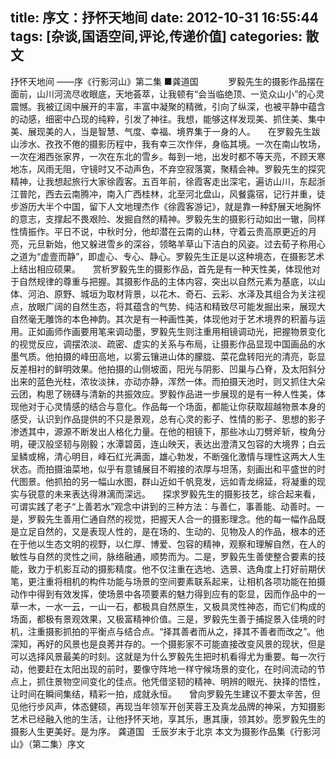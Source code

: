 title: 序文：抒怀天地间
date: 2012-10-31 16:55:44
tags: [杂谈,国语空间,评论,传递价值]
categories: 散文
---
  抒怀天地间
  ——序《行影河山》第二集
   ■龚道国&nbsp;
  &nbsp;
  &nbsp;
  &nbsp;
  &nbsp;
  &nbsp;
   罗毅先生的摄影作品摆在面前，山川河流尽收眼底，天地荟萃，让我顿有“会当临绝顶、一览众山小”的心灵震憾。我被辽阔中展开的丰富，丰富中凝聚的精微，引向了纵深，也被平静中蕴含的动感，细密中凸现的纯粹，引发了神往。我想，能够这样发现美、抓<!-- more -->住美、集中美、展现美的人，当是智慧、气度、幸福、境界集于一身的人。
  &nbsp;
   &nbsp;
   在罗毅先生跋山涉水、孜孜不倦的摄影历程中，我有幸三次作伴，身临其境。一次在南山牧场，一次在湘西张家界，一次在东北的雪乡。每到一地，出发时都不等天亮，不顾天寒地冻，风雨无阻，守镜时又不动声色，不弃空寂落寞，聚精会神。罗毅先生的探究精神，让我想起旅行大家徐霞客。五百年前，徐霞客走出深宅，遍访山川，东起浙江普陀，西去云南腾冲，南入广西桂林，北至河北盘山，风餐露宿，记行并重，徒步游历大半个中国，留下人文地理杰作《徐霞客游记》，就是靠一种舒展天地胸怀的意志，支撑起不畏艰险、发掘自然的精神。罗毅先生的摄影行动如出一辙，同样性情振作。平日不说，中秋时分，他却潜在云南的山林，守着云贵高原更近的月亮，元旦新始，他又躲进雪乡的深谷，领略羊草山下洁白的风姿。过去荀子称用心之道为“虚壹而静”，即虚心、专心、静心。罗毅先生正是以这种境态，在摄影艺术上结出相应硕果。
  &nbsp;
   &nbsp;
   赏析罗毅先生的摄影作品，首先是有一种天性美，体现他对于自然规律的尊重与把握。其摄影作品的主体内容，突出以自然元素为基底，以山体、河泊、原野、城垣为取材背景，以花木、奇石、云彩、水泽及其组合为关注视点，放眼广阔的自然生态，将其蕴含的气势、纯洁和精致尽可能发掘出来，展现大自然毫无雕饰的本色神韵。其次是有一种画性美，体现他对于艺术境界的积蓄与运用。正如画师作画要用笔来调动墨，罗毅先生则注重用相镜调动光，把握物景变化的视觉反应，调摆浓淡、疏密、虚实的关系与布局，让摄影作品显现中国画品的水墨气质。他拍摄的峰田高地，以雾云镶进山体的朦胧、菜花盘转阳光的清亮，彰显反差相衬的鲜明效果。他拍摄的山侧坡面，阳光与阴影、凹巢与凸脊，及太阳斜分出来的蓝色光柱，浓妆淡抹，亦动亦静，浑然一体。而拍摄天池时，则又抓住大朵云团，构思了磅礴与清新的共振效应。罗毅作品进一步展现的是有一种人性美，体现他对于心灵情感的结合与意化。作品每一个场面，都能让你获取超越物景本身的感受，认识到作品提供的不只是景观，总有心灵的影子、性情的影子、思想的影子渗透其中，源源不断发出人格化力量。在他的相镜下，那些冰山刀劈斧斩，梭角分明，硬汉般坚韧与刚毅；水潭碧茵，连山映天，表达出澄清又包容的大境界；白云呈鳞或棉，清心明目，峰石红光满面，雄心勃发，不断强化激情与理性这两大人生状态。而拍摄油菜地，似乎有意铺展目不暇接的浓厚与坦荡，刻画出和平盛世的时代图景。他抓拍的另一幅山水图，群山近如千帆竞发，远如青龙绵延，将凝重的现实与锐意的未来表达得淋漓而深远。
  &nbsp;
   &nbsp;
   探求罗毅先生的摄影技艺，综合起来看，可谓实践了老子“上善若水”观念中讲到的三种方法：与善仁，事善能、动善时。一是，罗毅先生善用仁通自然的视觉，把握天人合一的摄影理念。他的每一幅作品既是立足自然的，又是表现人性的，是在场的、生动的、见物及人的作品，根本的还在于他以生态文明的视野，以仁厚、博爱、包容的精神，观察和理解自然，在人的敏性与自然的灵性之间，脉络融通，顺势而为。二是，罗毅先生善使整合要素的技能，致力于机影互动的摄影精度。他不仅注重在选地、选景、选角度上打好前期伏笔，更注重将相机的构件功能与场景的空间要素联系起来，让相机各项功能在拍摄动作中得到有效发挥，使场景中各项要素的魅力得到应有的彰显，因而作品中的一草一木，一水一云，一山一石，都极具自然原生，又极具灵性神态，而它们构成的场面，都极有景观效果，又极富精神价值。三是，罗毅先生善于捕捉景入佳境的时机，注重摄影抓拍的平衡点与结合点。“择其善者而从之，择其不善者而改之”。他深知，再好的风景也是良莠并存的。一个摄影家不可能直接改变风景的现状，但是可以选择风景最美的时刻。这就是为什么罗毅先生把时机看得尤为重要。每一次行动，他要赶在太阳出现的前时，要像守阵地一样守候场景的变化，在时间流动的节点上，抓住景物空间变化的佳点。他凭借坚韧的精神、明辨的眼光、抉择的悟性，让时间在瞬间集结，精彩一拍，成就永恒。
  &nbsp;
   &nbsp;
   曾向罗毅先生建议不要太辛苦，但见他行步风声，体态健硕，再现当年领军开创芙蓉王及真龙品牌的神采，方知摄影艺术已经融入他的生活，让他抒怀天地，享其乐，惠其康，领其妙。愿罗毅先生的摄影人生更美好。是为序。
  龚道国 &nbsp;
  壬辰岁末于北京
  本文为摄影作品集《行影河山》（第二集）序文
